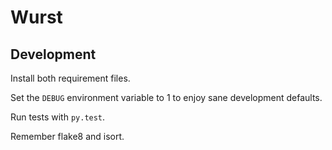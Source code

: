Wurst
=====

Development
-----------

Install both requirement files.

Set the `DEBUG` environment variable to 1 to enjoy sane development defaults.

Run tests with `py.test`.

Remember flake8 and isort.
